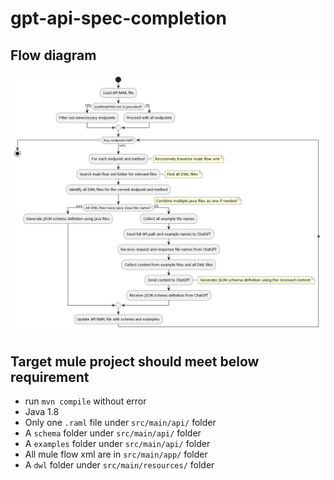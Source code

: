 # gpt-api-spec-completion

## Flow diagram
![flow](./docs/flow.png)

## Target mule project should meet below requirement
* run `mvn compile` without error
* Java 1.8
* Only one `.raml` file under `src/main/api/` folder
* A `schema` folder under  `src/main/api/` folder
* A `examples` folder under  `src/main/api/` folder
* All mule flow xml are in  `src/main/app/` folder
* A `dwl` folder under  `src/main/resources/` folder